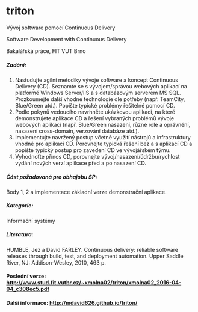 # triton
Vývoj software pomocí Continuous Delivery

Software Development with Continuous Delivery

Bakalářská práce, FIT VUT Brno

##### Zadání:
1. Nastudujte agilní metodiky vývoje software a koncept Continuous Delivery (CD). Seznamte se s vývojem/správou webových aplikací na platformě Windows Server/IIS a s databázovým serverem MS SQL. Prozkoumejte další vhodné technologie dle potřeby (např. TeamCity, Blue/Green atd.). Popište typické problémy řešitelné pomocí CD.
2. Podle pokynů vedoucího navrhněte ukázkovou aplikaci, na které demonstrujete aplikace CD a řešení vybraných problémů vývoje webových aplikací (např. Blue/Green nasazení, různé role a oprávnění, nasazení cross-domain, verzování databáze atd.).
3. Implementujte navržený postup včetně využití nástrojů a infrastruktury vhodné pro aplikaci CD. Porovnejte typická řešení bez a s aplikací CD a popište typický postup pro zavedení CD ve vývojářském týmu.
4. Vyhodnoťte přínos CD, porovnejte vývoj/nasazení/údržbu/rychlost vydání nových verzí aplikace před a po nasazení CD.

##### Část požadovaná pro obhajobu SP:
Body 1, 2 a implementace základní verze demonstrační aplikace.

##### Kategorie:
Informační systémy

##### Literatura:
HUMBLE, Jez a David FARLEY. Continuous delivery: reliable software releases through build, test, and deployment automation. Upper Saddle River, NJ: Addison-Wesley, 2010, 463 p.

#### Poslední verze: http://www.stud.fit.vutbr.cz/~xmolna02/triton/xmolna02_2016-04-04_c308ec5.pdf
#### Další informace: http://mdavid626.github.io/triton/
